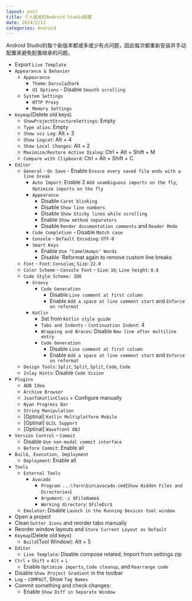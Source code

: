 ```yaml
---
layout: post
title: 个人使用的Android Studio配置
date: 2024/2/12
categories: Android
---
```


Android Studio的每个新版本都或多或少有点问题，因此每次都重新安装并手动配置来避免配置继承的问题。

<!--more-->

- Export `Live Template`
- `Appearance & Behavior`
  - `Appearance`
    - `Theme`: `Darcula`/`Dark`
    - `UI Options` - Disable `Smooth scrolling`
  - `System Settings`
    - `HTTP Proxy`
    - `Memory Settings`
- `Keymap`(Delete old keys)
  - `ShowProjectStructureSettings`: Empty
  - `Type alias`: Empty
  - `Show vcs Log`: Alt + 3
  - `Show Logcat`: Alt + 4
  - `Show Local Changes`: Alt + 2
  - `Maximize/Restore Active Dialog`: Ctrl + Alt + Shift + M
  - `Compare with Clipboard`: Ctrl + Alt + Shift + C
- `Editor`
  - `General` - `On Save` - Enable `Ensure every saved file ends with a line break`
    - `Auto Import`: Enable 2 `Add unambiguous imports on the fly`, `Optimize imports on the fly`
    - `Appearance`
      - Disable `Caret blinking`
      - Disable `Show line numbers`
      - Disable `Show Sticky lines while scrolling`
      - Enable `Show method separators`
      - Disable `Render documentation comments` and `Reader Mode`
    - `Code Completion` - Disable `Match case`
    - `Console` - `Default Encoding`: `UTF-8`
    - `Smart Keys`
      - Enable `Use "CamelHumps" Words`
      - Disable `Reformat again to remove custom line breaks
  - `Font` - `Font`: `Consolas`; `Size`: `22.0`
  - `Color Scheme` - `Console Font` - `Size`: `16`; `Line height`: `0.8`
  - `Code Style`: `Scheme: IDE`
    - `Groovy`
      - `Code Generation`
        - Disable `Line comment at first column`
        - Enable `Add a space at line comment start` and `Enforce on reformat`
    - `Kotlin`
      - Set from `Kotlin style guide`
      - `Tabs and Indents` - `Continuation Indent`: 4
      - `Wrapping and Braces`: Disable `New line after multiline entry`
      - `Code Generation`
        - Disable `Line comment at first column`
        - Enable `Add a space at line comment start` and `Enforce on reformat`
  - `Design Tools`: `Split`, `Split`, `Split`, `Code`, `Code`
  - `Inlay Hints`: Disable `Code Vision`
- `Plugins`
  - `ADB Idea`
  - `Archive Browser`
  - `JsonToKotlinClass` + Configure manually
  - `Nyan Progress Bar`
  - `String Manipulation`
  - [Optinal] `Kotlin Multiplatform Mobile`
  - [Optinal] `GLSL Support`
  - [Optinal] `Wavefront OBJ`
- `Version Control` - `Commit`
  - Disable `Use non-modal commit interface`
  - `Before Commit`: Enable all
- `Build, Execution, Deployment`
  - `Deployment`: Enable all
- `Tools`
  - `External Tools`
    - `Avocado`
      - `Program`: `...\Yarn\bin\avocado.cmd`(`Show Hidden Files and Directories`)
      - `Argument`: `-i $FileName$`
      - `Working directory`: `$FileDir$`
  - `Emulator`: Disable `Launch in the Running Devices tool window`
- Open a project
- Clean `Gutter Icons` and reorder tabs manually
- Reorder window layouts and `Store Current Layout as Default`
- `Keymap`(Delete old keys)
  - `Build`(Tool Window): Alt + 5
- `Editor`
  - `Live Template`: Disable compose related; Import from settings zip
- `Ctrl` + `Shift` + `Alt` + `L`
  - Enable `Optimize imports`, `Code cleanup`, and `Rearrange code`
- Disable `Show Project Gradient` in the toolbar
- `Log` - `COMPACT`, Show `Tag Names`
- Commit something and check changes:
  - Enable `Show Diff in Separate Window`
